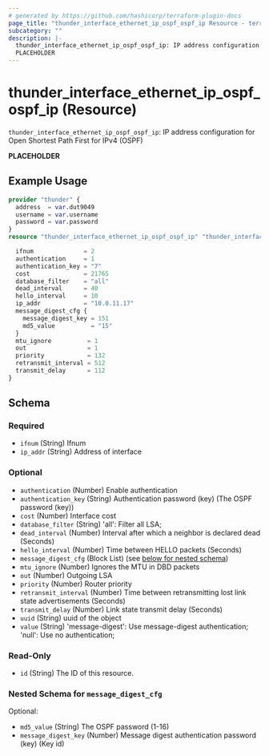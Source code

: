 ```yaml
---
# generated by https://github.com/hashicorp/terraform-plugin-docs
page_title: "thunder_interface_ethernet_ip_ospf_ospf_ip Resource - terraform-provider-thunder"
subcategory: ""
description: |-
  thunder_interface_ethernet_ip_ospf_ospf_ip: IP address configuration for Open Shortest Path First for IPv4 (OSPF)
  PLACEHOLDER
---
```


# thunder_interface_ethernet_ip_ospf_ospf_ip (Resource)

`thunder_interface_ethernet_ip_ospf_ospf_ip`: IP address configuration for Open Shortest Path First for IPv4 (OSPF)

__PLACEHOLDER__

## Example Usage

```terraform
provider "thunder" {
  address  = var.dut9049
  username = var.username
  password = var.password
}
resource "thunder_interface_ethernet_ip_ospf_ospf_ip" "thunder_interface_ethernet_ip_ospf_ospf_ip" {

  ifnum              = 2
  authentication     = 1
  authentication_key = "7"
  cost               = 21765
  database_filter    = "all"
  dead_interval      = 40
  hello_interval     = 10
  ip_addr            = "10.0.11.17"
  message_digest_cfg {
    message_digest_key = 151
    md5_value          = "15"
  }
  mtu_ignore          = 1
  out                 = 1
  priority            = 132
  retransmit_interval = 512
  transmit_delay      = 112
}
```

<!-- schema generated by tfplugindocs -->
## Schema

### Required

- `ifnum` (String) Ifnum
- `ip_addr` (String) Address of interface

### Optional

- `authentication` (Number) Enable authentication
- `authentication_key` (String) Authentication password (key) (The OSPF password (key))
- `cost` (Number) Interface cost
- `database_filter` (String) 'all': Filter all LSA;
- `dead_interval` (Number) Interval after which a neighbor is declared dead (Seconds)
- `hello_interval` (Number) Time between HELLO packets (Seconds)
- `message_digest_cfg` (Block List) (see [below for nested schema](#nestedblock--message_digest_cfg))
- `mtu_ignore` (Number) Ignores the MTU in DBD packets
- `out` (Number) Outgoing LSA
- `priority` (Number) Router priority
- `retransmit_interval` (Number) Time between retransmitting lost link state advertisements (Seconds)
- `transmit_delay` (Number) Link state transmit delay (Seconds)
- `uuid` (String) uuid of the object
- `value` (String) 'message-digest': Use message-digest authentication; 'null': Use no authentication;

### Read-Only

- `id` (String) The ID of this resource.

<a id="nestedblock--message_digest_cfg"></a>
### Nested Schema for `message_digest_cfg`

Optional:

- `md5_value` (String) The OSPF password (1-16)
- `message_digest_key` (Number) Message digest authentication password (key) (Key id)


